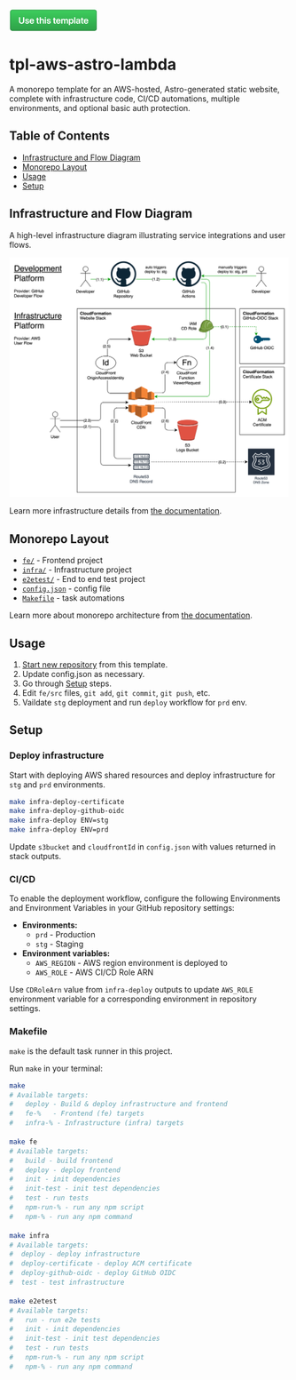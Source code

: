 [<img src="docs/assets/use-this-template-btn.png" width="160" />](https://github.com/new?template_name=tpl-aws-astro-lambda&template_owner=tsertkov)

# tpl-aws-astro-lambda

A monorepo template for an AWS-hosted, Astro-generated static website, complete with infrastructure code, CI/CD automations, multiple environments, and optional basic auth protection.

## Table of Contents

- [Infrastructure and Flow Diagram](#infrastructure-and-flow-diagram)
- [Monorepo Layout](#monorepo-layout)
- [Usage](#usage)
- [Setup](#setup)

## Infrastructure and Flow Diagram

A high-level infrastructure diagram illustrating service integrations and user flows.

![Infrastructure Diagram](docs/assets/infra-diagram.svg)

Learn more infrastructure details from [the documentation](docs/infrastructure.md).

## Monorepo Layout

- [`fe/`](/fe) - Frontend project
- [`infra/`](/infra) - Infrastructure project
- [`e2etest/`](/e2etest) - End to end test project
- [`config.json`](/config.json) - config file
- [`Makefile`](/Makefile) - task automations

Learn more about monorepo architecture from [the documentation](docs/monorepo.md).

## Usage

1. [Start new repository](https://github.com/new?template_name=tpl-aws-website&template_owner=tsertkov) from this template.
2. Update config.json as necessary.
3. Go through [Setup](#setup) steps.
4. Edit `fe/src` files, `git add`, `git commit`, `git push`, etc.
5. Vaildate `stg` deployment and run `deploy` workflow for `prd` env.

## Setup

### Deploy infrastructure

Start with deploying AWS shared resources and deploy infrastructure for `stg` and `prd` environments.

```sh
make infra-deploy-certificate
make infra-deploy-github-oidc
make infra-deploy ENV=stg
make infra-deploy ENV=prd
```

Update `s3bucket` and `cloudfrontId` in `config.json` with values returned in stack outputs.

### CI/CD

To enable the deployment workflow, configure the following Environments and Environment Variables in your GitHub repository settings:

- **Environments:**
  - `prd` - Production
  - `stg` - Staging
- **Environment variables:**
  - `AWS_REGION` - AWS region environment is deployed to
  - `AWS_ROLE` - AWS CI/CD Role ARN

Use `CDRoleArn` value from `infra-deploy` outputs to update `AWS_ROLE` environment variable for a corresponding environment in repository settings.

### Makefile

`make` is the default task runner in this project.

Run `make` in your terminal:

```sh
make
# Available targets:
#   deploy - Build & deploy infrastructure and frontend
#   fe-%   - Frontend (fe) targets
#   infra-% - Infrastructure (infra) targets

make fe
# Available targets:
#   build - build frontend
#   deploy - deploy frontend
#   init - init dependencies
#   init-test - init test dependencies
#   test - run tests
#   npm-run-% - run any npm script
#   npm-% - run any npm command

make infra
# Available targets:
#  deploy - deploy infrastructure
#  deploy-certificate - deploy ACM certificate
#  deploy-github-oidc - deploy GitHub OIDC
#  test - test infrastructure

make e2etest
# Available targets:
#   run - run e2e tests
#   init - init dependencies
#   init-test - init test dependencies
#   test - run tests
#   npm-run-% - run any npm script
#   npm-% - run any npm command
```